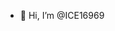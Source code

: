- 👋 Hi, I’m @ICE16969

<!---
ICE16969/ICE16969 is a ✨ special ✨ repository because its `README.md` (this file) appears on your GitHub profile.
You can click the Preview link to take a look at your changes.
--->
